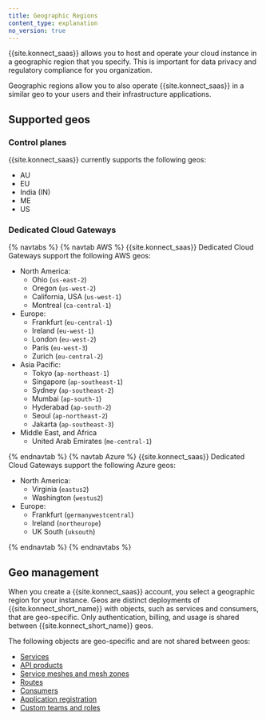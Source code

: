 ```yaml
---
title: Geographic Regions
content_type: explanation
no_version: true
---
```


{{site.konnect_saas}} allows you to host and operate your cloud instance in a geographic region that you specify. This is important for data privacy and regulatory compliance for you organization. 

Geographic regions allow you to also operate {{site.konnect_saas}} in a similar geo to your users and their infrastructure applications. 
<!--- Do not publish yet: "This reduces network latency and minimizes the blast-radius in the event of cross-region connectivity failures." -->

## Supported geos 

### Control planes

{{site.konnect_saas}} currently supports the following geos:

* AU
* EU
* India (IN)
* ME
* US


### Dedicated Cloud Gateways

{% navtabs %}
{% navtab AWS %}
{{site.konnect_saas}} Dedicated Cloud Gateways support the following AWS geos: 


* North America:
    * Ohio (`us-east-2`)
    * Oregon (`us-west-2`)
    * California, USA (`us-west-1`)
    * Montreal (`ca-central-1`)
* Europe:
    * Frankfurt (`eu-central-1`)
    * Ireland (`eu-west-1`)
    * London (`eu-west-2`)
    * Paris (`eu-west-3`)
    * Zurich (`eu-central-2`)
* Asia Pacific:
    * Tokyo (`ap-northeast-1`)
    * Singapore (`ap-southeast-1`)
    * Sydney (`ap-southeast-2`)
    * Mumbai (`ap-south-1`)
    * Hyderabad (`ap-south-2`)
    * Seoul (`ap-northeast-2`)
    * Jakarta (`ap-southeast-3`)
* Middle East, and Africa
    * United Arab Emirates (`me-central-1`)

{% endnavtab %}
{% navtab Azure %}
{{site.konnect_saas}} Dedicated Cloud Gateways support the following Azure geos: 

* North America:
    * Virginia (`eastus2`)
    * Washington (`westus2`)
* Europe:
    * Frankfurt (`germanywestcentral`)
    * Ireland (`northeurope`)
    * UK South (`uksouth`)

{% endnavtab %}
{% endnavtabs %}
## Geo management

When you create a {{site.konnect_saas}} account, you select a geographic region for your instance. Geos are distinct deployments of {{site.konnect_short_name}} with objects, such as services and consumers, that are geo-specific. Only authentication, billing, and usage is shared between {{site.konnect_short_name}} geos.

The following objects are geo-specific and are not shared between geos:

* [Services](/konnect/service-catalog/)
* [API products](/konnect/api-products/)
* [Service meshes and mesh zones](/konnect/mesh-manager/)
* [Routes](/konnect/getting-started/implement-service/)
* [Consumers](/konnect/gateway-manager/configuration/)
* [Application registration](/konnect/dev-portal/applications/enable-app-reg/)
* [Custom teams and roles](/konnect/org-management/teams-and-roles/)
